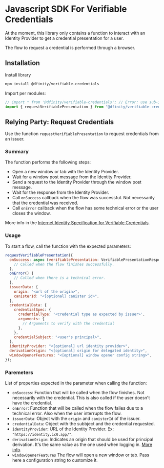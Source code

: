 # Javascript SDK For Verifiable Credentials

At the moment, this library only contains a function to interact with an Identity Provider to get a credential presentation for a user.

The flow to request a credential is performed through a browser.

## Installation

Install library

```bash
npm install @dfinity/verifiable-credentials
```

Import per modules:

```javascript
// import * from '@dfinity/verifiable-credentials'; // Error: use sub-imports, to ensure small app size
import { requestVerifiablePresentation } from "@dfinity/verifiable-credentials/request-verifiable-presentation";
```

## Relying Party: Request Credentials

Use the function `requestVerifiablePresentation` to request credentials from an issuer.

### Summary

The function performs the following steps:

- Open a new window or tab with the Identity Provider.
- Wait for a window post message from the Identity Provider.
- Send a request to the Identity Provider through the window post message.
- Wait for the response from the Identity Provider.
- Call `onSuccess` callback when the flow was successful. Not necessarily that the credential was received.
- Call `onError` callback when the flow has some technical error or the user closes the window.

More info in the [Internet Identity Specification for Verifiable Credentials](https://github.com/dfinity/internet-identity/blob/main/docs/vc-spec.md).

### Usage

To start a flow, call the function with the expected parameters:

```javascript
requestVerifiablePresentation({
  onSuccess: async (verifiablePresentation: VerifiablePresentationResponse) => {
    // Called when the flow finishes successfully.
  },
  onError() {
    // Called when there is a technical error.
  },
  issuerData: {
    origin: "<url of the origin>",
    canisterId: "<[optional] canister id>",
  },
  credentialData: {
    credentialSpec: {
      credentialType: '<credential type as expected by issuer>',
      arguments: {
        // Arguments to verify with the credential
      },
    },
    credentialSubject: "<user's principal>",
  },
  identityProvider: "<[optional] url identity provider>",
  derivationOrigin: "<[optional] origin for delegated identity>",
  windowOpenerFeatures: "<[optional] window opener config string>",
});
```

### Paremeters

List of properties expected in the parameter when calling the function:

- `onSuccess`: Function that will be called when the flow finishes. Not necessarily with the credential. This is also called if the user doesn't have the credential.
- `onError`: Function that will be called when the flow failes due to a technical error. Also when the user interrupts the flow.
- `issuerData`: Object with the `origin` and `canisterId` of the issuer.
- `credentialData`: Object with the subbject and the credential requested.
- `identityProvider`: URL of the Identity Provider. Ex: `"https://identity.ic0.app/"`.
- `derivationOrigin`: Indicates an origin that should be used for principal derivation. It's the same value as the one used when logging in. [More info](https://internetcomputer.org/docs/current/references/ii-spec/#alternative-frontend-origins).
- `windowOpenerFeatures` The flow will open a new window or tab. Pass here a configuration string to customize it.
